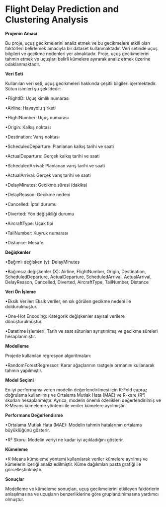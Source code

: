 # Flight Delay Prediction and Clustering Analysis

**Projenin Amacı**

Bu proje, uçuş gecikmelerini analiz etmek ve bu gecikmelere etkili olan faktörleri belirlemek amacıyla bir dataset kullanmaktadır. Veri setinde uçuş bilgileri ve gecikme nedenleri yer almaktadır. Proje, uçuş gecikmelerini tahmin etmek ve uçuşları belirli kümelere ayırarak analiz etmek üzerine odaklanmaktadır.

**Veri Seti**

Kullanılan veri seti, uçuş gecikmeleri hakkında çeşitli bilgileri içermektedir. Sütun isimleri şu şekildedir:

•FlightID: Uçuş kimlik numarası

•Airline: Havayolu şirketi

•FlightNumber: Uçuş numarası

•Origin: Kalkış noktası

•Destination: Varış noktası

•ScheduledDeparture: Planlanan kalkış tarihi ve saati

•ActualDeparture: Gerçek kalkış tarihi ve saati

•ScheduledArrival: Planlanan varış tarihi ve saati

•ActualArrival: Gerçek varış tarihi ve saati

•DelayMinutes: Gecikme süresi (dakika)

•DelayReason: Gecikme nedeni

•Cancelled: İptal durumu

•Diverted: Yön değişikliği durumu

•AircraftType: Uçak tipi

•TailNumber: Kuyruk numarası

•Distance: Mesafe


**Değişkenler**

•Bağımlı değişken (y): DelayMinutes

•Bağımsız değişkenler (X): Airline, FlightNumber, Origin, Destination, ScheduledDeparture, ActualDeparture, ScheduledArrival, ActualArrival, DelayReason, Cancelled, Diverted, AircraftType, TailNumber, Distance


**Veri Ön İşleme**

•Eksik Veriler: Eksik veriler, en sık görülen gecikme nedeni ile doldurulmuştur.

•One-Hot Encoding: Kategorik değişkenler sayısal verilere dönüştürülmüştür.

•Datetime İşlemleri: Tarih ve saat sütunları ayrıştırılmış ve gecikme süreleri hesaplanmıştır.


**Modelleme**

Projede kullanılan regresyon algoritmaları:

•RandomForestRegressor: Karar ağaçlarının rastgele ormanını kullanarak tahmin yapılmıştır.


**Model Seçimi**

En iyi performansı veren modelin değerlendirilmesi için K-Fold çapraz doğrulama kullanılmış ve Ortalama Mutlak Hata (MAE) ve R-kare (R²) skorları hesaplanmıştır. Ayrıca, modelin önemli özellikleri değerlendirilmiş ve K-Means kümeleme yöntemi ile veriler kümelere ayrılmıştır.


**Performans Değerlendirme**

•Ortalama Mutlak Hata (MAE): Modelin tahmin hatalarının ortalama büyüklüğünü gösterir.

•R² Skoru: Modelin veriyi ne kadar iyi açıkladığını gösterir.


**Kümeleme**

•K-Means kümeleme yöntemi kullanılarak veriler kümelere ayrılmış ve kümelerin içeriği analiz edilmiştir. Küme dağılımları pasta grafiği ile görselleştirilmiştir.


**Sonuçlar**

Modelleme ve kümeleme sonuçları, uçuş gecikmelerini etkileyen faktörlerin anlaşılmasına ve uçuşların benzerliklerine göre gruplandırılmasına yardımcı olmuştur.
